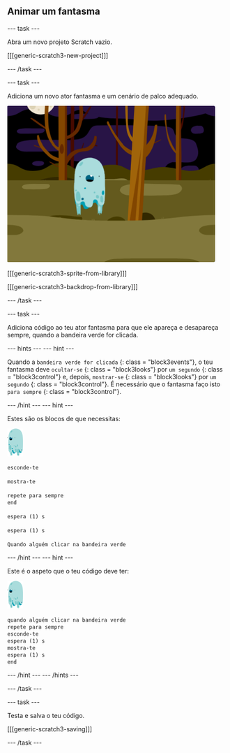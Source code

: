 ## Animar um fantasma

\--- task \---

Abra um novo projeto Scratch vazio.

[[[generic-scratch3-new-project]]]

\--- /task \---

\--- task \---

Adiciona um novo ator fantasma e um cenário de palco adequado.

![captura de ecrã](images/ghost-ghost.png)

[[[generic-scratch3-sprite-from-library]]]

[[[generic-scratch3-backdrop-from-library]]]

\--- /task \---

\--- task \---

Adiciona código ao teu ator fantasma para que ele apareça e desapareça sempre, quando a bandeira verde for clicada.

\--- hints \--- \--- hint \---

Quando a ` bandeira verde for clicada ` {: class = "block3events"}, o teu fantasma deve ` ocultar-se ` {: class = "block3looks"} por ` um segundo ` {: class = "block3control"} e, depois, ` mostrar-se ` {: class = "block3looks"} por ` um segundo ` {: class = "block3control"}. É necessário que o fantasma faço isto ` para sempre ` {: class = "block3control"}.

\--- /hint \--- \--- hint \---

Estes são os blocos de que necessitas:

![ator fantasma](images/ghost-sprite.png)

```blocks3
esconde-te

mostra-te

repete para sempre
end

espera (1) s

espera (1) s

Quando alguém clicar na bandeira verde
```

\--- /hint \--- \--- hint \---

Este é o aspeto que o teu código deve ter:

![ator fantasma](images/ghost-sprite.png)

```blocks3
quando alguém clicar na bandeira verde
repete para sempre 
esconde-te
espera (1) s
mostra-te
espera (1) s
end
```

\--- /hint \--- \--- /hints \---

\--- /task \---

\--- task \---

Testa e salva o teu código.

[[[generic-scratch3-saving]]]

\--- /task \---